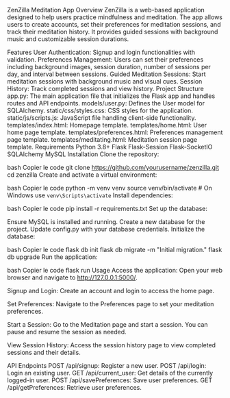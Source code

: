 ZenZilla Meditation App
Overview
ZenZilla is a web-based application designed to help users practice mindfulness and meditation. The app allows users to create accounts, set their preferences for meditation sessions, and track their meditation history. It provides guided sessions with background music and customizable session durations.

Features
User Authentication: Signup and login functionalities with validation.
Preferences Management: Users can set their preferences including background images, session duration, number of sessions per day, and interval between sessions.
Guided Meditation Sessions: Start meditation sessions with background music and visual cues.
Session History: Track completed sessions and view history.
Project Structure
app.py: The main application file that initializes the Flask app and handles routes and API endpoints.
models/user.py: Defines the User model for SQLAlchemy.
static/css/styles.css: CSS styles for the application.
static/js/scripts.js: JavaScript file handling client-side functionality.
templates/index.html: Homepage template.
templates/home.html: User home page template.
templates/preferences.html: Preferences management page template.
templates/meditating.html: Meditation session page template.
Requirements
Python 3.8+
Flask
Flask-Session
Flask-SocketIO
SQLAlchemy
MySQL
Installation
Clone the repository:

bash
Copier le code
git clone https://github.com/yourusername/zenzilla.git
cd zenzilla
Create and activate a virtual environment:

bash
Copier le code
python -m venv venv
source venv/bin/activate  # On Windows use `venv\Scripts\activate`
Install dependencies:

bash
Copier le code
pip install -r requirements.txt
Set up the database:

Ensure MySQL is installed and running.
Create a new database for the project.
Update config.py with your database credentials.
Initialize the database:

bash
Copier le code
flask db init
flask db migrate -m "Initial migration."
flask db upgrade
Run the application:

bash
Copier le code
flask run
Usage
Access the application:
Open your web browser and navigate to http://127.0.0.1:5000/.

Signup and Login:
Create an account and login to access the home page.

Set Preferences:
Navigate to the Preferences page to set your meditation preferences.

Start a Session:
Go to the Meditation page and start a session. You can pause and resume the session as needed.

View Session History:
Access the session history page to view completed sessions and their details.

API Endpoints
POST /api/signup: Register a new user.
POST /api/login: Login an existing user.
GET /api/current_user: Get details of the currently logged-in user.
POST /api/savePreferences: Save user preferences.
GET /api/getPreferences: Retrieve user preferences.